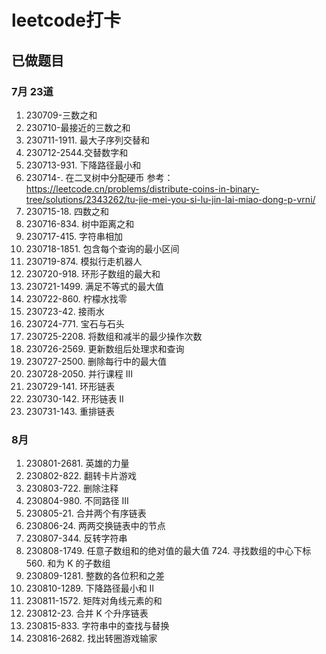 # leetcode打卡
## 已做题目
### 7月 23道
1. 230709-三数之和
2. 230710-最接近的三数之和
3. 230711-1911. 最大子序列交替和
4. 230712-2544.交替数字和
5. 230713-931. 下降路径最小和
6. 230714-. 在二叉树中分配硬币 参考：https://leetcode.cn/problems/distribute-coins-in-binary-tree/solutions/2343262/tu-jie-mei-you-si-lu-jin-lai-miao-dong-p-vrni/
7. 230715-18. 四数之和 
8. 230716-834. 树中距离之和
9. 230717-415. 字符串相加
10. 230718-1851. 包含每个查询的最小区间
11. 230719-874. 模拟行走机器人
12. 230720-918. 环形子数组的最大和
13. 230721-1499. 满足不等式的最大值
14. 230722-860. 柠檬水找零
15. 230723-42. 接雨水
16. 230724-771. 宝石与石头
17. 230725-2208. 将数组和减半的最少操作次数
18. 230726-2569. 更新数组后处理求和查询
19. 230727-2500. 删除每行中的最大值
20. 230728-2050. 并行课程 III
21. 230729-141. 环形链表
22. 230730-142. 环形链表 II
23. 230731-143. 重排链表
### 8月
1. 230801-2681. 英雄的力量
2. 230802-822. 翻转卡片游戏
3. 230803-722. 删除注释
4. 230804-980. 不同路径 III
5. 230805-21. 合并两个有序链表
6. 230806-24. 两两交换链表中的节点
7. 230807-344. 反转字符串
8. 230808-1749. 任意子数组和的绝对值的最大值 724. 寻找数组的中心下标 560. 和为 K 的子数组
9. 230809-1281. 整数的各位积和之差
10. 230810-1289. 下降路径最小和 II
11. 230811-1572. 矩阵对角线元素的和
12. 230812-23. 合并 K 个升序链表
13. 230815-833. 字符串中的查找与替换
14. 230816-2682. 找出转圈游戏输家



